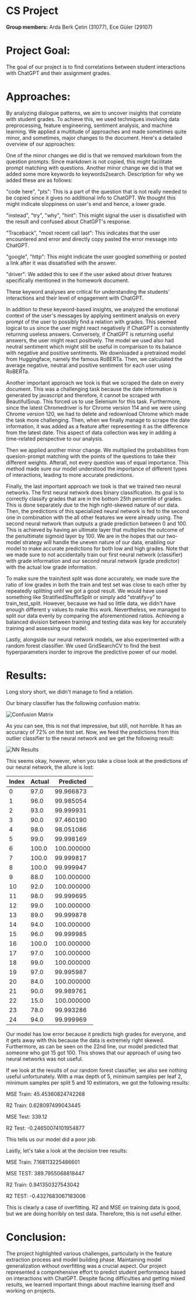 # CS Project

**Group members:** Arda Berk Çetin (31077), Ece Güler (29107)

# Project Goal:

The goal of our project is to find correlations between student interactions with ChatGPT and their assignment grades.

# Approaches:

By analyzing dialogue patterns, we aim to uncover insights that correlate with student grades. To achieve this, we used techniques involving data preprocessing, feature engineering, sentiment analysis, and machine learning. We applied a multitude of approaches and made sometimes quite minor, and sometimes, major changes to the document. Here's a detailed overview of our approaches:

One of the minor changes we did is that we removed markdown from the question prompts. Since markdown is not copied, this might facilitate prompt matching with questions. Another minor change we did is that we added some more keywords to keywords2search. Description for why we added these are as follows:

"code here", "pts": This is a part of the question that is not really needed to be copied since it gives no additional info to ChatGPT. We thought this might indicate sloppiness on user's end and hence, a lower grade.

"instead", "try", "why", "hint": This might signal the user is dissatisfied with the result and confused about ChatGPT's response. 

"Traceback", "most recent call last": This indicates that the user encountered and error and directly copy pasted the error message into ChatGPT.

"google", "http": This might indicate the user googled something or posted a link after it was dissatisfied with the answer.

"driver": We added this to see if the user asked about driver features specifically mentioned in the homework document.

These keyword analyses are critical for understanding the students' interactions and their level of engagement with ChatGPT.

In addition to these keyword-based insights, we analyzed the emotional context of the user's messages by applying sentiment analysis on every prompt of the user to possibly find a relation with grades. This seemed logical to us since the user might react negatively if ChatGPT is consistently returning useless answers. Conversely, if ChatGPT is returning useful answers, the user might react positively. The model we used also had neutral sentiment which might still be useful in comparison to its balance with negative and positive sentiments. We downloaded a pretrained model from Huggingface, namely the famous RoBERTa. Then, we calculated the average negative, neutral and positive sentiment for each user using RoBERTa. 

Another important approach we took is that we scraped the date on every document. This was a challenging task because the date information is generated by javascript and therefore, it cannot be scraped with BeautifulSoup. This forced us to use Selenium for this task. Furthermore, since the latest Chromedriver is for Chrome version 114 and we were using Chrome version 120, we had to delete and redownload Chrome which made the task more challenging. Then, when we finally manage to scrape the date information, it was added as a feature after representing it as the difference from the latest date. This aspect of data collection was key in adding a time-related perspective to our analysis.

Then we applied another minor change. We multiplied the probabilities from quesion-prompt matching with the points of the questions to take their different weights. Afterall, not every question was of equal importance. This method made sure our model understood the importance of different types of interactions, leading to more accurate predictions.

Finally, the last important approach we took is that we trained two neural networks. The first neural network does binary classification. Its goal is to correctly classify grades that are in the bottom 25th percentile of grades. This is done separately due to the high right-skewed nature of our data. Then, the predictions of this specialized neural network is fed to the second one in combination with the all other features we were already using. The second neural network than outputs a grade prediction between 0 and 100. This is achieved by having an ultimate layer that multiplies the outcome of the penultimate sigmoid layer by 100. We are in the hopes that our two-model strategy will handle the uneven nature of our data, enabling our model to make accurate predictions for both low and high grades. Note that we made sure to not accidentally train our first neural network (classifier) with grade information and our second neural network (grade predictor) with the actual low grade information. 

To make sure the train/test split was done accurately, we made sure the ratio of low grades in both the train and test set was close to each other by repeatedly splitting until we got a good result. We would have used something like StratifiedShuffleSplit or simply add "stratify=y" to train_test_split. However, because we had so little data, we didn't have enough different y values to make this work. Nevertheless, we managed to split our data evenly by comparing the aforementioned ratios. Achieving a balanced division between training and testing data was key for accurately training and assessing our model.

Lastly, alongside our neural network models, we also experimented with a random forest classifier. We used GridSearchCV to find the best hyperparameters inorder to improve the predictive power of our model.

# Results:

Long story short, we didn't manage to find a relation.

Our binary classifier has the following confusion matrix:

![Confusion Matrix](https://github.com/ArdaBC/FearlessPianoPancake/blob/main/confusion_matrix.png?raw=true)

As you can see, this is not that impressive, but still, not horrible. It has an accuracy of 72% on the test set. Now, we feed the predictions from this outlier classifier to the neural network and we get the following result:

![NN Results](https://github.com/ArdaBC/FearlessPianoPancake/blob/main/nnresults.png?raw=true)

This seems okay, however, when you take a close look at the predictions of our neural network, the allure is lost:

Index | Actual | Predicted
--- | --- |---
0 | 97.0 | 99.966873 
1 | 96.0 | 99.985054
2 | 93.0 | 99.999931
3 | 90.0 | 97.460190
4 | 98.0 | 98.051086
5 | 99.0 | 99.998169
6 | 100.0 | 100.000000
7 | 100.0 | 99.999817
8 | 100.0 | 99.999947
9 | 88.0 | 100.000000
10 | 92.0 | 100.000000
11 | 98.0 | 99.999695
12 | 99.0 | 100.000000
13 | 89.0 | 99.999878
14 | 94.0 | 100.000000
15 | 96.0 | 99.999985
16 | 100.0 | 100.000000
17 | 97.0 | 100.000000
18 | 99.0 | 100.000000
19 | 97.0 | 99.995987
20 | 84.0 | 100.000000
21 | 90.0 | 99.989761
22 | 15.0 | 100.000000
23 | 78.0 | 99.993286
24 | 94.0 | 99.999969

Our model has low error because it predicts high grades for everyone, and it gets away with this because the data is extremely right skewed. Furthermore, as can be seen on the 22nd line, our model predicted that someone who got 15 got 100. This shows that our approach of using two neural networks was not useful.

If we look at the results of our random forest classifier, we also see nothing useful unfortunately. With a max depth of 5, minimum samples per leaf 2, minimum samples per split 5 and 10 estimators, we got the following results:

MSE Train: 45.45360824742268

R2 Train: 0.628097499043445

MSE Test: 339.12

R2 Test: -0.24650074101954877

This tells us our model did a poor job.

Lastly, let's take a look at the decision tree results:

MSE Train: 7.168113225486601

MSE TEST: 389.7955068818447

R2 Train: 0.941350327543042

R2 TEST: -0.4327683067183006

This is clearly a case of overfitting. R2 and MSE on training data is good, but we are doing horribly on test data. Therefore, this is not useful either.

# Conclusion:

The project highlighted various challenges, particularly in the feature extraction process and model building phase. Maintaining model generalization without overfitting was a crucial aspect. Our project represented a comprehensive effort to predict student performance based on interactions with ChatGPT. Despite facing difficulties and getting mixed results, we learned important things about machine learning itself and working on projects.
